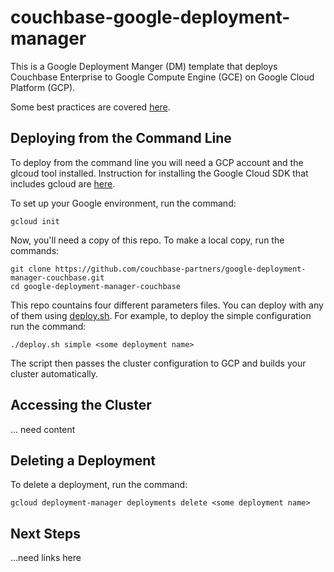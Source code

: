 # couchbase-google-deployment-manager

This is a Google Deployment Manger (DM) template that deploys Couchbase Enterprise to Google Compute Engine (GCE) on Google Cloud Platform (GCP).

Some best practices are covered [here](documentation/bestPractices.md).

## Deploying from the Command Line

To deploy from the command line you will need a GCP account and the glcoud tool installed.  Instruction for installing the Google Cloud SDK that includes gcloud are [here](https://cloud.google.com/sdk/).

To set up your Google environment, run the command:

    gcloud init

Now, you'll need a copy of this repo.  To make a local copy, run the commands:

    git clone https://github.com/couchbase-partners/google-deployment-manager-couchbase.git
    cd google-deployment-manager-couchbase

This repo countains four different parameters files.  You can deploy with any of them using [deploy.sh](deploy.sh).  For example, to deploy the simple configuration run the command:

    ./deploy.sh simple <some deployment name>

The script then passes the cluster configuration to GCP and builds your cluster automatically.

## Accessing the Cluster

... need content

## Deleting a Deployment

To delete a deployment, run the command:

    gcloud deployment-manager deployments delete <some deployment name>

## Next Steps

...need links here
